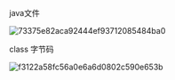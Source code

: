 java文件

![73375e82aca92444ef93712085484ba0](/Users/Tulane/项目/Github/JAVA-000/Week_01/images/73375e82aca92444ef93712085484ba0.png)



class 字节码

![f3122a58fc56a0e6a6d0802c590e653b](/Users/Tulane/项目/Github/JAVA-000/Week_01/images/f3122a58fc56a0e6a6d0802c590e653b.png)

